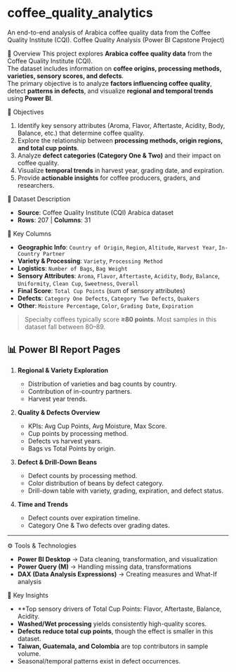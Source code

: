 # coffee_quality_analytics
An end-to-end analysis of Arabica coffee quality data from the Coffee Quality Institute (CQI).
 Coffee Quality Analysis (Power BI Capstone Project)

📖 Overview
This project explores **Arabica coffee quality data** from the Coffee Quality Institute (CQI).  
The dataset includes information on **coffee origins, processing methods, varieties, sensory scores, and defects**.  
The primary objective is to analyze **factors influencing coffee quality**, detect **patterns in defects**, and visualize **regional and temporal trends** using **Power BI**.

 🎯 Objectives
1. Identify key sensory attributes (Aroma, Flavor, Aftertaste, Acidity, Body, Balance, etc.) that determine coffee quality.
2. Explore the relationship between **processing methods, origin regions, and total cup points**.
3. Analyze **defect categories (Category One & Two)** and their impact on coffee quality.
4. Visualize **temporal trends** in harvest year, grading date, and expiration.
5. Provide **actionable insights** for coffee producers, graders, and researchers.

 📂 Dataset Description
- **Source**: Coffee Quality Institute (CQI) Arabica dataset  
- **Rows**: 207 | **Columns**: 31  

 🔑 Key Columns
- **Geographic Info**: `Country of Origin`, `Region`, `Altitude`, `Harvest Year`, `In-Country Partner`
- **Variety & Processing**: `Variety`, `Processing Method`
- **Logistics**: `Number of Bags`, `Bag Weight`
- **Sensory Attributes**: `Aroma`, `Flavor`, `Aftertaste`, `Acidity`, `Body`, `Balance`, `Uniformity`, `Clean Cup`, `Sweetness`, `Overall`
- **Final Score**: `Total Cup Points` (sum of sensory attributes)
- **Defects**: `Category One Defects`, `Category Two Defects`, `Quakers`
- **Other**: `Moisture Percentage`, `Color`, `Grading Date`, `Expiration`

> Specialty coffees typically score **≥80 points**. Most samples in this dataset fall between 80–89.

## 📊 Power BI Report Pages
1. **Regional & Variety Exploration**  
   - Distribution of varieties and bag counts by country.  
   - Contribution of in-country partners.  
   - Harvest year trends.

2. **Quality & Defects Overview**  
   - KPIs: Avg Cup Points, Avg Moisture, Max Score.  
   - Cup points by processing method.  
   - Defects vs harvest years.  
   - Bags vs Total Points by origin.

3. **Defect & Drill-Down Beans**  
   - Defect counts by processing method.  
   - Color distribution of beans by defect category.  
   - Drill-down table with variety, grading, expiration, and defect status.

4. **Time and Trends**  
   - Defect counts over expiration timeline.  
   - Category One & Two defects over grading dates.

---

⚙️ Tools & Technologies
- **Power BI Desktop** → Data cleaning, transformation, and visualization  
- **Power Query (M)** → Handling missing data, transformations  
- **DAX (Data Analysis Expressions)** → Creating measures and What-If analysis    


🚀 Key Insights
- **Top sensory drivers  of Total Cup Points: Flavor, Aftertaste, Balance, Acidity.  
- **Washed/Wet processing** yields consistently high-quality scores.  
- **Defects reduce total cup points**, though the effect is smaller in this dataset.  
- **Taiwan, Guatemala, and Colombia** are top contributors in sample volume.  
- Seasonal/temporal patterns exist in defect occurrences.
